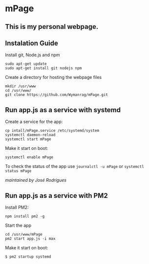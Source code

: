 # mPage
## This is my personal webpage.

## Instalation Guide

Install git, Node.js and npm
```shell
sudo apt-get update
sudo apt-get install git nodejs npm
```


Create a directory for hosting the webpage files
```
mkdir /usr/www
cd /usr/www/
git clone https://github.com/Wymanrag/mPage.git
```


## Run app.js as a service with systemd

Create a service for the app:
```
cp intall/mPage.service /etc/systemd/system
systemctl daemon-reload
systemctl start mPage
```
Make it start on boot:
```
systemctl enable mPage
```

To check the status of the app use `journalctl -u mPage` or `systemctl status mPage`

*maintained by José Rodrigues*

## Run app.js as a service with PM2

Install PM2:
```
npm install pm2 -g
```
Start the app
```
cd /usr/www/mPage
pm2 start app.js -i max
```
Make it start on boot:
```
$ pm2 startup systemd
```